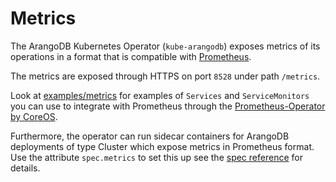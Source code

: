 # Metrics

The ArangoDB Kubernetes Operator (`kube-arangodb`) exposes metrics of
its operations in a format that is compatible with [Prometheus](https://prometheus.io).

The metrics are exposed through HTTPS on port `8528` under path `/metrics`.

Look at [examples/metrics](https://github.com/arangodb/kube-arangodb/tree/master/examples/metrics)
for examples of `Services` and `ServiceMonitors` you can use to integrate
with Prometheus through the [Prometheus-Operator by CoreOS](https://github.com/coreos/prometheus-operator).

Furthermore, the operator can run sidecar containers for ArangoDB
deployments of type Cluster which expose metrics in Prometheus format.
Use the attribute `spec.metrics` to set this up see the [spec
reference](./DeploymentResource.md) for details.
